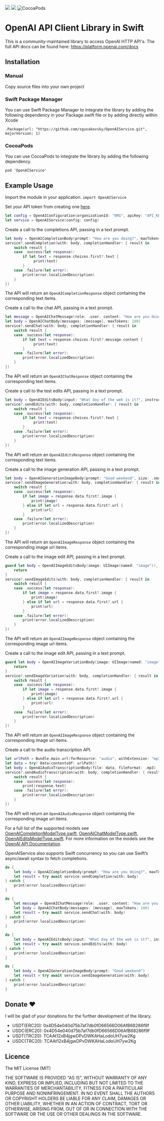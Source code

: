 
![](https://img.shields.io/github/license/sgusakovsky/OpenAIService) [![](https://img.shields.io/badge/SPM-supported-DE5C43.svg?style=flat)](https://swift.org/package-manager/) ![CocoaPods](https://img.shields.io/cocoapods/v/OpenAIService.svg)
# OpenAI API Client Library in Swift

This is a community-maintained library to access OpenAI HTTP API's. The full API docs can be found here:
https://platform.openai.com/docs

## Installation 

### Manual
Copy source files into your own project

### Swift Package Manager

You can use Swift Package Manager to integrate the library by adding the following dependency in your Package.swift file or by adding directly within Xcode

`.Package(url: "https://github.com/sgusakovsky/OpenAIService.git", majorVersion: 1)`

### CocoaPods

You can use CocoaPods to integrate the library by adding the following dependency.

`pod 'OpenAIService'`

## Example Usage

Import the module in your application.
`import OpenAIService`

Set your API token from creating one [here](https://platform.openai.com/account/api-keys).

```swift
let config = OpenAIConfiguration(organizationId: "ORG", apiKey: "API_KEY")
let service = OpenAIService(config: config)
```

Create a call to the completions API, passing in a text prompt.

```swift
let body = OpenAICompletionBody(prompt: "How are you doing?", maxTokens: 100)
service?.sendCompletion(with: body, completionHandler: { result in
    switch result {
    case .success(let response):
        if let text = response.choices.first?.text {
             print(text)
        }
    case .failure(let error):
        print(error.localizedDescription)
    }
})
```
The API will return an `OpenAICompletionResponse` object containing the corresponding text items.

Create a call to the chat API, passing in a text prompt.

```swift
let message = OpenAIChatMessage(role: .user, content: "How are you doing?")
let body = OpenAIChatBody(messages: [message], maxTokens: 100)
service?.sendChat(with: body, completionHandler: { result in
    switch result {
    case .success(let response):
        if let text = response.choices.first?.message.content {
             print(text)
        }
    case .failure(let error):
        print(error.localizedDescription)
    }
})
```
The API will return an `OpenAIChatResponse` object containing the corresponding text items.

Create a call to the test edits API, passing in a text prompt.

```swift
let body = OpenAIEditsBody(input: "What day of the wek is it?", instruction: "Fix the spelling mistakes")
service?.sendEdits(with: body, completionHandler: { result in
    switch result {
    case .success(let response):
        if let text = response.choices.first?.text {
             print(text)
        }
    case .failure(let error):
        print(error.localizedDescription)
    }
})
```
The API will return an `OpenAIEditsResponse` object containing the corresponding text items.

Create a call to the image generation API, passing in a text prompt.

```swift
let body = OpenAIGenerationImageBody(prompt: "Good weekend", size: .small, responseFormat: .base64)
service?.sendImageGeneration(with: body, completionHandler: { result in
    switch result {
    case .success(let response):
        if let image = response.data.first?.image {
            print(image)
        } else if let url = response.data.first?.url {
            print(url)
        }
    case .failure(let error):
        print(error.localizedDescription)
    }
})
```
The API will return an `OpenAIImageResponse` object containing the corresponding image url items.

Create a call to the image edit API, passing in a text prompt.

```swift
guard let body = OpenAIImageEditsBody(image: UIImage(named: "image")!, mask: UIImage(named: "mask")!, prompt: "A cute baby sea otter wearing a beret", size: .small, responseFormat: .base64) else {
    return
}
service?.sendImageEdits(with: body, completionHandler: { result in
    switch result {
    case .success(let response):
        if let image = response.data.first?.image {
            print(image)
        } else if let url = response.data.first?.url {
            print(url)
        }
    case .failure(let error):
        print(error.localizedDescription)
    }
})
```
The API will return an `OpenAIImageResponse` object containing the corresponding image url items.

Create a call to the image edit API, passing in a text prompt.

```swift
guard let body = OpenAIImageVariationBody(image: UIImage(named: "image")!, size: .small, responseFormat: .base64) else {
    return
}
service?.sendImageVariation(with: body, completionHandler: { result in
    switch result {
    case .success(let response):
        if let image = response.data.first?.image {
            print(image)
        } else if let url = response.data.first?.url {
            print(url)
        }
    case .failure(let error):
        print(error.localizedDescription)
    }
})
```
The API will return an `OpenAIImageResponse` object containing the corresponding image url items.

Create a call to the audio transcription API.

```swift
let urlPath = Bundle.main.url(forResource: "audio", withExtension: "mp3")!
let data = try? Data(contentsOf: urlPath)!
let body = OpenAIAudioTranscriptionBody(file: data, fileFormat: .mp3)
service?.sendAudioTranscription(with: body, completionHandler: { result in
    switch result {
    case .success(let response):
        print(response.text)
    case .failure(let error):
        print(error.localizedDescription)
    }
})
```
The API will return an `OpenAIAudioResponse` object containing the corresponding image url items.

For a full list of the supported models see [OpenAICompletionModelType.swift](https://github.com/sgusakovsky/OpenAIService/blob/main/Sources/OpenAIService/Models/Completion/OpenAICompletionModelType.swift), [OpenAIChatModelType.swift](https://github.com/sgusakovsky/OpenAIService/blob/main/Sources/OpenAIService/Models/Chat/OpenAIChatModelType.swift), [OpenAIEditsModelType.swift](https://github.com/sgusakovsky/OpenAIService/blob/main/Sources/OpenAIService/Models/Edits/OpenAIEditsModelType.swift). For more information on the models see the [OpenAI API Documentation](https://platform.openai.com/docs/models).

OpenAIService also supports Swift concurrency so you can use Swift’s async/await syntax to fetch completions.

```swift
do {
    let body = OpenAICompletionBody(prompt: "How are you doing?", maxTokens: 100)
    let result = try await service.sendCompletion(with: body)
} catch {
    print(error.localizedDescription)
}
```
```swift
do {
    let message = OpenAIChatMessage(role: .user, content: "How are you doing?")
    let body = OpenAIChatBody(messages: [message], maxTokens: 100)
    let result = try await service.sendChat(with: body)
} catch {
    print(error.localizedDescription)
}
```

```swift
do {
    let body = OpenAIEditsBody(input: "What day of the wek is it?", instruction: "Fix the spelling mistakes")
    let result = try await service.sendEdits(with: body)
} catch {
    print(error.localizedDescription)
}
```

```swift
do {
    let body = OpenAIGenerationImageBody(prompt: "Good weekend")
    let result = try await service.sendImageGeneration(with: body)
} catch {
    print(error.localizedDescription)
}
```

## Donate ❤️

I will be glad of your donations for the further development of the library.

- USDT(ERC20): 0x4D54e040d75b7af7db0fD66566D06AfB68286f9f
- USDC(ERC20): 0x4D54e040d75b7af7db0fD66566D06AfB68286f9f
- USDT(TRC20): TCAAt12xB4jgwDPvDWKAHaLodoUH7yw2Kg
- USDC(TRC20): TCAAt12xB4jgwDPvDWKAHaLodoUH7yw2Kg

## Licence 

The MIT License (MIT)

THE SOFTWARE IS PROVIDED "AS IS", WITHOUT WARRANTY OF ANY KIND, EXPRESS OR IMPLIED, INCLUDING BUT NOT LIMITED TO THE WARRANTIES OF MERCHANTABILITY, FITNESS FOR A PARTICULAR PURPOSE AND NONINFRINGEMENT. IN NO EVENT SHALL THE AUTHORS OR COPYRIGHT HOLDERS BE LIABLE FOR ANY CLAIM, DAMAGES OR OTHER LIABILITY, WHETHER IN AN ACTION OF CONTRACT, TORT OR OTHERWISE, ARISING FROM, OUT OF OR IN CONNECTION WITH THE SOFTWARE OR THE USE OR OTHER DEALINGS IN THE SOFTWARE.
